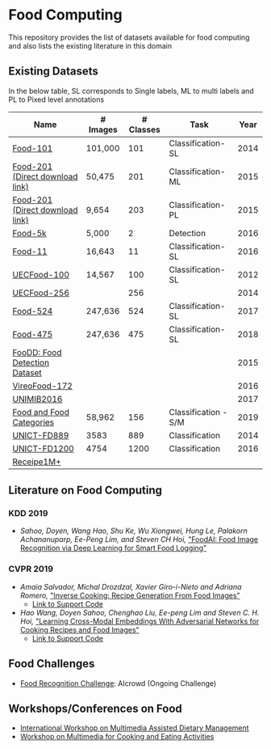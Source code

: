 # Food Computing
This repository provides the list of datasets available for food computing and also lists the existing literature in this domain

## Existing Datasets
In the below table, SL corresponds to Single labels, ML to multi labels and PL to Pixed level annotations

| Name | # Images | # Classes | Task | Year |
|------|----------|-----------|------|------|
| [Food-101](https://www.vision.ee.ethz.ch/datasets_extra/food-101/) | 101,000 | 101 | Classification-SL | 2014 |
| [Food-201 (Direct download link)](https://storage.googleapis.com/food201/food201.zip) | 50,475 | 201 | Classification-ML | 2015 |
| [Food-201 (Direct download link)](https://storage.googleapis.com/food201/food201.zip) | 9,654 | 203 | Classification-PL | 2015 |
| [Food-5k](https://mmspg.epfl.ch/downloads/food-image-datasets/) | 5,000 | 2 | Detection | 2016 |
| [Food-11](https://mmspg.epfl.ch/downloads/food-image-datasets/) | 16,643 | 11 | Classification-SL | 2016 |
| [UECFood-100](http://foodcam.mobi/dataset100.html) | 14,567 | 100 | Classification-SL | 2012 |
| [UECFood-256](http://foodcam.mobi/dataset256.html) |          | 256 |              | 2014 |
| [Food-524](http://www.ivl.disco.unimib.it/activities/food524db/)                      | 247,636  | 524       | Classification-SL | 2017 |
| [Food-475](http://www.ivl.disco.unimib.it/activities/food475db/)                      | 247,636  | 475       | Classification-SL | 2018 |
| [FooDD: Food Detection Dataset](http://www.site.uottawa.ca/~shervin/food/)            | || | 2015 |
| [VireoFood-172](http://vireo.cs.cityu.edu.hk/VireoFood172/)                           | | || 2016 |
| [UNIMIB2016](http://www.ivl.disco.unimib.it/activities/food-recognition/)             | | || 2017 |
| [Food and Food Categories](https://github.com/ivanDonadello/Food-Categories-Classification) | 58,962 | 156 | Classification - S/M | 2019 |
| [UNICT-FD889](https://iplab.dmi.unict.it/UNICT-FD889/) | 3583 | 889 | Classification | 2014 |
| [UNICT-FD1200](https://iplab.dmi.unict.it/UNICT-FD1200/) | 4754 | 1200 | Classification | 2016 | 
| [Receipe1M+](http://im2recipe.csail.mit.edu/)                                         | | | |  |

## Literature on Food Computing
### KDD 2019
- _Sahoo, Doyen, Wang Hao, Shu Ke, Wu Xiongwei, Hung Le, Palakorn Achananuparp, Ee-Peng Lim, and Steven CH Hoi,_ ["FoodAI: Food Image Recognition via Deep Learning for Smart Food Logging"](https://dl-acm-org.sire.ub.edu/citation.cfm?id=3330734)
### CVPR 2019
- _Amaia Salvador, Michal Drozdzal, Xavier Giro-i-Nieto and Adriana Romero,_ ["Inverse Cooking: Recipe Generation From Food Images"](http://openaccess.thecvf.com/content_CVPR_2019/papers/Salvador_Inverse_Cooking_Recipe_Generation_From_Food_Images_CVPR_2019_paper.pdf)
  - [Link to Support Code](https://github.com/facebookresearch/inversecooking)
- _Hao Wang, Doyen Sahoo, Chenghao Liu, Ee-peng Lim and Steven C. H. Hoi,_ ["Learning Cross-Modal Embeddings With Adversarial Networks for Cooking Recipes and Food Images"](http://openaccess.thecvf.com/content_CVPR_2019/papers/Wang_Learning_Cross-Modal_Embeddings_With_Adversarial_Networks_for_Cooking_Recipes_and_CVPR_2019_paper.pdf)
  - [Link to Support Code](https://github.com/hwang1996/ACME)

## Food Challenges
- [Food Recognition Challenge](https://www.aicrowd.com/challenges/food-recognition-challenge): AIcrowd (Ongoing Challenge)

## Workshops/Conferences on Food
- [International Workshop on Multimedia Assisted Dietary Management](https://madima.org/)
- [Workshop on Multimedia for Cooking and Eating Activities](https://sigcea.org/workshop/2020/index.html)

